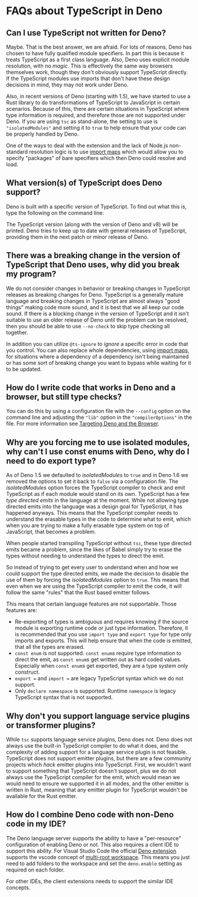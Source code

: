 # FAQs about TypeScript in Deno

## Can I use TypeScript not written for Deno?

Maybe. That is the best answer, we are afraid. For lots of reasons, Deno has
chosen to have fully qualified module specifiers. In part this is because it
treats TypeScript as a first class language. Also, Deno uses explicit module
resolution, with no *magic*. This is effectively the same way browsers
themselves work, though they don't obviously support TypeScript directly. If the
TypeScript modules use imports that don't have these design decisions in mind,
they may not work under Deno.


Also, in recent versions of Deno (starting with 1.5), we have started to use a
Rust library to do transformations of TypeScript to JavaScript in certain
scenarios. Because of this, there are certain situations in TypeScript where
type information is required, and therefore those are not supported under Deno.
If you are using `tsc` as stand-alone, the setting to use is `"isolatedModules"`
and setting it to `true` to help ensure that your code can be properly handled
by Deno.


One of the ways to deal with the extension and the lack of Node.js non-standard
resolution logic is to use [import maps](https://deno.land/../../basics/import_maps) which
would allow you to specify "packages" of bare specifiers which then Deno could
resolve and load.


## What version(s) of TypeScript does Deno support?

Deno is built with a specific version of TypeScript. To find out what this is,
type the following on the command line:


The TypeScript version (along with the version of Deno and v8) will be printed.
Deno tries to keep up to date with general releases of TypeScript, providing
them in the next patch or minor release of Deno.


## There was a breaking change in the version of TypeScript that Deno uses, why did you break my program?

We do not consider changes in behavior or breaking changes in TypeScript
releases as breaking changes for Deno. TypeScript is a generally mature language
and breaking changes in TypeScript are almost always "good things" making code
more sound, and it is best that we all keep our code sound. If there is a
blocking change in the version of TypeScript and it isn't suitable to use an
older release of Deno until the problem can be resolved, then you should be able
to use `--no-check` to skip type checking all together.


In addition you can utilize `@ts-ignore` to *ignore* a specific error in code
that you control. You can also replace whole dependencies, using
[import maps](https://deno.land/../../basics/import_maps), for situations where a dependency of
a dependency isn't being maintained or has some sort of breaking change you want
to bypass while waiting for it to be updated.


## How do I write code that works in Deno and a browser, but still type checks?

You can do this by using a configuration file with the `--config` option on the
command line and adjusting the `"lib"` option in the `"compilerOptions"` in the
file. For more information see
[Targeting Deno and the Browser](https://deno.land/./configuration.md#targeting-deno-and-the-browser).


## Why are you forcing me to use isolated modules, why can't I use const enums with Deno, why do I need to do export type?

As of Deno 1.5 we defaulted to *isolatedModules* to `true` and in Deno 1.6 we
removed the options to set it back to `false` via a configuration file. The
*isolatedModules* option forces the TypeScript compiler to check and emit
TypeScript as if each module would stand on its own. TypeScript has a few *type
directed emits* in the language at the moment. While not allowing type directed
emits into the language was a design goal for TypeScript, it has happened
anyways. This means that the TypeScript compiler needs to understand the
erasable types in the code to determine what to emit, which when you are trying
to make a fully erasable type system on top of JavaScript, that becomes a
problem.


When people started transpiling TypeScript without `tsc`, these type directed
emits became a problem, since the likes of Babel simply try to erase the types
without needing to understand the types to direct the emit.


So instead of trying to get every user to understand when and how we could
support the type directed emits, we made the decision to disable the use of them
by forcing the *isolatedModules* option to `true`. This means that even when we
are using the TypeScript compiler to emit the code, it will follow the same
"rules" that the Rust based emitter follows.


This means that certain language features are not supportable. Those features
are:


* Re-exporting of types is ambiguous and requires knowing if the source module
is exporting runtime code or just type information. Therefore, it is
recommended that you use `import type` and `export type` for type only imports
and exports. This will help ensure that when the code is emitted, that all the
types are erased.
* `const enum` is not supported. `const enum`s require type information to
direct the emit, as `const enum`s get written out as hard coded values.
Especially when `const enum`s get exported, they are a type system only
construct.
* `export =` and `import =` are legacy TypeScript syntax which we do not
support.
* Only `declare namespace` is supported. Runtime `namespace` is legacy
TypeScript syntax that is not supported.


## Why don't you support language service plugins or transformer plugins?

While `tsc` supports language service plugins, Deno does not. Deno does not
always use the built-in TypeScript compiler to do what it does, and the
complexity of adding support for a language service plugin is not feasible.
TypeScript does not support emitter plugins, but there are a few community
projects which *hack* emitter plugins into TypeScript. First, we wouldn't want
to support something that TypeScript doesn't support, plus we do not always use
the TypeScript compiler for the emit, which would mean we would need to ensure
we supported it in all modes, and the other emitter is written in Rust, meaning
that any emitter plugin for TypeScript wouldn't be available for the Rust
emitter.


## How do I combine Deno code with non-Deno code in my IDE?

The Deno language server supports the ability to have a "per-resource"
configuration of enabling Deno or not. This also requires a client IDE to
support this ability. For Visual Studio Code the official
[Deno extension](https://marketplace.visualstudio.com/items?itemName=denoland.vscode-deno)
supports the vscode concept of
[multi-root workspace](https://code.visualstudio.com/docs/editor/multi-root-workspaces).
This means you just need to add folders to the workspace and set the
`deno.enable` setting as required on each folder.


For other IDEs, the client extensions needs to support the similar IDE concepts.





